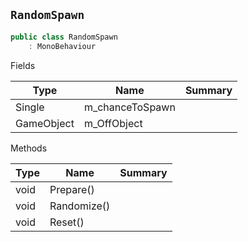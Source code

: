 ## `RandomSpawn`

```csharp
public class RandomSpawn
    : MonoBehaviour

```

Fields

| Type | Name | Summary | 
| --- | --- | --- | 
| Single | m_chanceToSpawn |  | 
| GameObject | m_OffObject |  | 


Methods

| Type | Name | Summary | 
| --- | --- | --- | 
| void | Prepare() |  | 
| void | Randomize() |  | 
| void | Reset() |  | 


